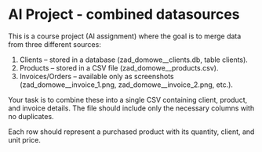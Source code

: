 # AI Project - combined datasources 

This is a course project (AI assignment) where the goal is to merge data from three different sources:
1. Clients – stored in a database (zad_domowe__clients.db, table clients).
1. Products – stored in a CSV file (zad_domowe__products.csv).
1. Invoices/Orders – available only as screenshots (zad_domowe__invoice_1.png, zad_domowe__invoice_2.png, etc.).

Your task is to combine these into a single CSV containing client, product, and invoice details. The file should include only the necessary columns with no duplicates.

Each row should represent a purchased product with its quantity, client, and unit price.
